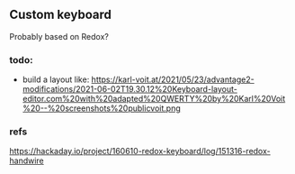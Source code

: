 ## Custom keyboard

Probably based on Redox?

### todo:
- build a layout like: https://karl-voit.at/2021/05/23/advantage2-modifications/2021-06-02T19.30.12%20Keyboard-layout-editor.com%20with%20adapted%20QWERTY%20by%20Karl%20Voit%20--%20screenshots%20publicvoit.png

### refs
https://hackaday.io/project/160610-redox-keyboard/log/151316-redox-handwire
